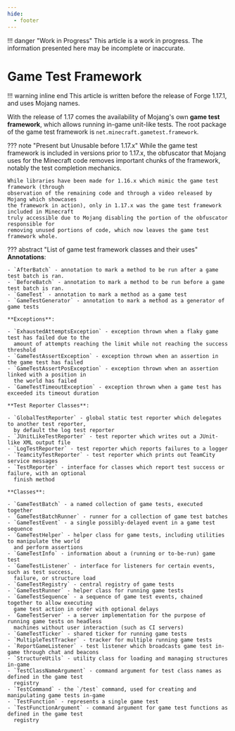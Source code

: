 ```yaml
---
hide:
  - footer
---
```


!!! danger "Work in Progress"
    This article is a work in progress. The information presented here may be incomplete or inaccurate.

# Game Test Framework

!!! warning inline end
    This article is written before the release of Forge 1.17.1, and uses Mojang names.

With the release of 1.17 comes the availability of Mojang's own **game test framework**, which
allows running in-game unit-like tests. The root package of the game test framework is
`net.minecraft.gametest.framework`.

??? note "Present but Unusable before 1.17.x"
    While the game test framework is included in versions prior to 1.17.x, the obfuscator that
    Mojang uses for the Minecraft code removes important chunks of the framework, notably the
    test completion mechanics.

    While libraries have been made for 1.16.x which mimic the game test framework (through
    observation of the remaining code and through a video released by Mojang which showcases
    the framework in action), only in 1.17.x was the game test framework included in Minecraft
    truly accessible due to Mojang disabling the portion of the obfuscator responsible for
    removing unused portions of code, which now leaves the game test framework whole.

??? abstract "List of game test framework classes and their uses"
    **Annotations**:

    - `AfterBatch` - annotation to mark a method to be run after a game test batch is ran.
    - `BeforeBatch` - annotation to mark a method to be run before a game test batch is ran.
    - `GameTest` - annotation to mark a method as a game test
    - `GameTestGenerator` - annotation to mark a method as a generator of game tests

    **Exceptions**:

    - `ExhaustedAttemptsException` - exception thrown when a flaky game test has failed due to the 
      amount of attempts reaching the limit while not reaching the success threshold
    - `GameTestAssertException` - exception thrown when an assertion in the game test has failed
    - `GameTestAssertPosException` - exception thrown when an assertion linked with a position in 
      the world has failed
    - `GameTestTimeoutException` - exception thrown when a game test has exceeded its timeout duration

    **Test Reporter Classes**:

    - `GlobalTestReporter` - global static test reporter which delegates to another test reporter, 
      by default the log test reporter
    - `JUnitLikeTestReporter` - test reporter which writes out a JUnit-like XML output file
    - `LogTestReporter` - test reporter which reports failures to a logger
    - `TeamcityTestReporter` - test reporter which prints out TeamCity service messages
    - `TestReporter` - interface for classes which report test success or failure, with an optional 
      finish method

    **Classes**:

    - `GameTestBatch` - a named collection of game tests, executed together
    - `GameTestBatchRunner` - runner for a collection of game test batches
    - `GameTestEvent` - a single possibly-delayed event in a game test sequence
    - `GameTestHelper` - helper class for game tests, including utilities to manipulate the world 
      and perform assertions
    - `GameTestInfo` - information about a (running or to-be-run) game test
    - `GameTestListener` - interface for listeners for certain events, such as test success, 
      failure, or structure load
    - `GameTestRegistry` - central registry of game tests
    - `GameTestRunner` - helper class for running game tests
    - `GameTestSequence` - a sequence of game test events, chained together to allow executing 
      game test action in order with optional delays
    - `GameTestServer` - a server implementation for the purpose of running game tests on headless
      machines without user interaction (such as CI servers)
    - `GameTestTicker` - shared ticker for running game tests
    - `MultipleTestTracker` - tracker for multiple running game tests
    - `ReportGameListener` - test listener which broadcasts game test in-game through chat and beacons
    - `StructureUtils` - utility class for loading and managing structures in-game
    - `TestClassNameArgument` - command argument for test class names as defined in the game test 
      registry
    - `TestCommand` - the `/test` command, used for creating and manipulating game tests in-game
    - `TestFunction` - represents a single game test
    - `TestFunctionArgument` - command argument for game test functions as defined in the game test 
      registry